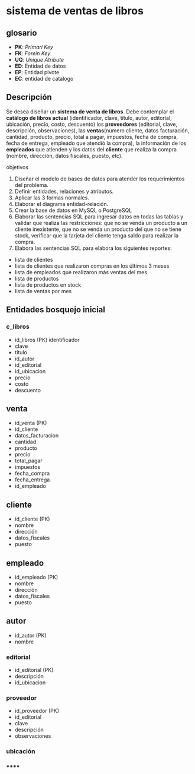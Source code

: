 # sistema de ventas de libros 

## glosario 

- **PK**: _Primari Key_
- **FK**: _Forein Key_
- **UQ**: _Unique Atribute_
- **ED**: Entidad de datos
- **EP**: Entidad pivote
- **EC**: entidad de catalogo

## Descripción
Se desea diseñar un **sistema de venta de libros**. Debe contemplar el **catálogo de libros actual** (identificador, clave, título, autor, editorial, ubicación, precio, costo, descuento)
los **proveedores** (editorial, clave, descripción, observaciones),
las **ventas**(numero cliente, datos facturación, cantidad, producto, precio, total a pagar, impuestos, fecha de compra, fecha de entrega, empleado que atendió la compra),
 la información de los **empleados** que atienden y los datos del **cliente** que realiza la compra (nombre, dirección, datos fiscales, puesto, etc).

objetivos
1. Diseñar el modelo de bases de datos para atender los requerimientos del problema.
2. Definir entidades, relaciones y atributos.
3. Aplicar las 3 formas normales.
4. Elaborar el diagrama entidad-relación.
5. Crear la base de datos en MySQL o PostgreSQL
6. Elaborar las sentencias SQL para ingresar datos en todas las tablas y validar que realiza las restricciones: que no se venda un producto a un cliente inexistente, que no se venda un producto del que no se tiene stock, verificar que la tarjeta del cliente tenga saldo para realizar la compra.
7. Elabora las sentencias SQL para elabora los siguientes reportes:
- lista de clientes
- lista de clientes que realizaron compras en los últimos 3 meses
- lista de empleados que realizaron más ventas del mes
- lista de productos
- lista de productos en stock
- lista de ventas por mes

## **Entidades** bosquejo inicial
### **c_libros**
- id_libros (PK) identificador
- clave 
- título
- id_autor
- id_editorial
- id_ubicacion
- precio
- costo
- descuento
## **venta**
- id_venta (PK)
- id_cliente
- datos_facturacion
- cantidad
- producto
- precio
- total_pagar
- impuestos
- fecha_compra
- fecha_entrega
- id_empleado
## **cliente**
- id_cliente (PK)
- nombre
- dirección
- datos_fiscales
- puesto
## **empleado**
- id_empleado (PK)
- nombre
- dirección
- datos_fiscales
- puesto
## **autor**
- id_autor (PK)
- nombre
### **editorial**
- id_editorial (PK)
- descripción
- id_ubicacion
### **proveedor**
- id_proveedor (PK)
- id_editorial
- clave
- descripción
- observaciones
### **ubicación**
### ****